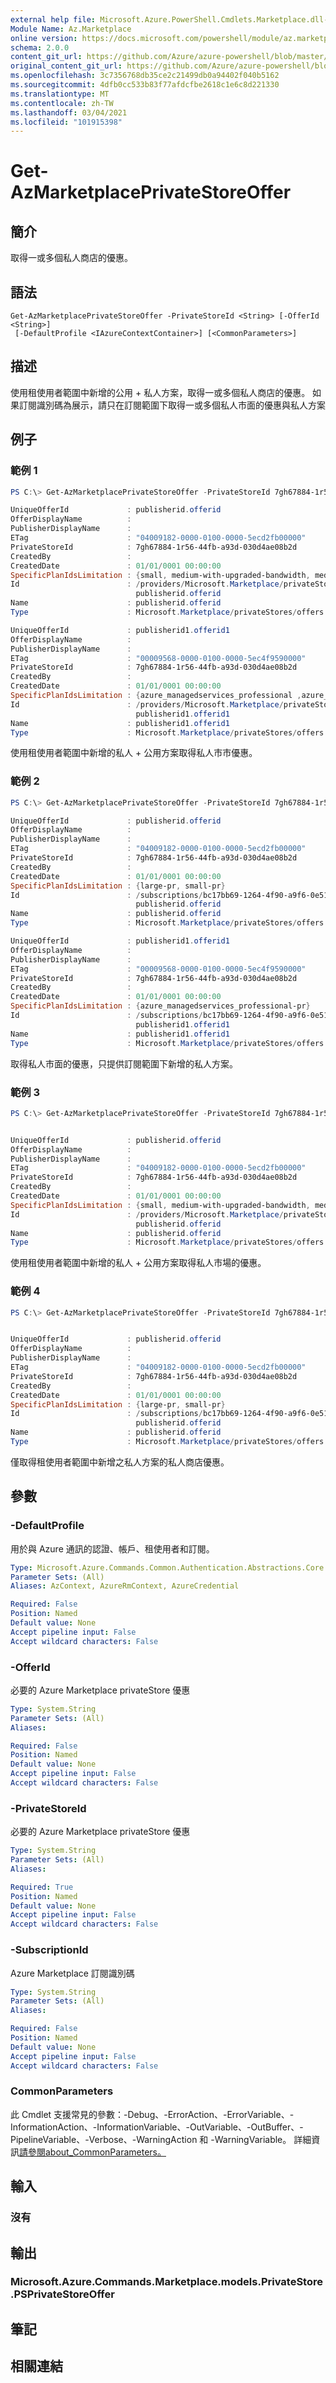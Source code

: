 ```yaml
---
external help file: Microsoft.Azure.PowerShell.Cmdlets.Marketplace.dll-Help.xml
Module Name: Az.Marketplace
online version: https://docs.microsoft.com/powershell/module/az.marketplace/get-azmarketplaceprivatestoreoffer
schema: 2.0.0
content_git_url: https://github.com/Azure/azure-powershell/blob/master/src/Marketplace/Marketplace/help/Get-AzMarketplacePrivateStoreOffer.md
original_content_git_url: https://github.com/Azure/azure-powershell/blob/master/src/Marketplace/Marketplace/help/Get-AzMarketplacePrivateStoreOffer.md
ms.openlocfilehash: 3c7356768db35ce2c21499db0a94402f040b5162
ms.sourcegitcommit: 4dfb0cc533b83f77afdcfbe2618c1e6c8d221330
ms.translationtype: MT
ms.contentlocale: zh-TW
ms.lasthandoff: 03/04/2021
ms.locfileid: "101915398"
---
```

# Get-AzMarketplacePrivateStoreOffer

## 簡介
取得一或多個私人商店的優惠。

## 語法

```
Get-AzMarketplacePrivateStoreOffer -PrivateStoreId <String> [-OfferId <String>]
 [-DefaultProfile <IAzureContextContainer>] [<CommonParameters>]
```

## 描述
使用租使用者範圍中新增的公用 + 私人方案，取得一或多個私人商店的優惠。 如果訂閱識別碼為展示，請只在訂閱範圍下取得一或多個私人市面的優惠與私人方案
## 例子

### 範例 1
```powershell
PS C:\> Get-AzMarketplacePrivateStoreOffer -PrivateStoreId 7gh67884-1r56-44fb-a93d-030d4ae08b2d

UniqueOfferId             : publisherid.offerid
OfferDisplayName          :
PublisherDisplayName      :
ETag                      : "04009182-0000-0100-0000-5ecd2fb00000"
PrivateStoreId            : 7gh67884-1r56-44fb-a93d-030d4ae08b2d
CreatedBy                 :
CreatedDate               : 01/01/0001 00:00:00
SpecificPlanIdsLimitation : {small, medium-with-upgraded-bandwidth, medium-with-upgraded-apps, large, large-pr, small-pr}
Id                        : /providers/Microsoft.Marketplace/privateStores/7gh67884-1r56-44fb-a93d-030d4ae08b2d/offers/
                            publisherid.offerid
Name                      : publisherid.offerid
Type                      : Microsoft.Marketplace/privateStores/offers

UniqueOfferId             : publisherid1.offerid1
OfferDisplayName          :
PublisherDisplayName      :
ETag                      : "00009568-0000-0100-0000-5ec4f9590000"
PrivateStoreId            : 7gh67884-1r56-44fb-a93d-030d4ae08b2d
CreatedBy                 :
CreatedDate               : 01/01/0001 00:00:00
SpecificPlanIdsLimitation : {azure_managedservices_professional ,azure_managedservices_professional-pr}
Id                        : /providers/Microsoft.Marketplace/privateStores/7gh67884-1r56-44fb-a93d-030d4ae08b2d/offers/
                            publisherid1.offerid1
Name                      : publisherid1.offerid1
Type                      : Microsoft.Marketplace/privateStores/offers
```

使用租使用者範圍中新增的私人 + 公用方案取得私人市市優惠。

### 範例 2
```powershell
PS C:\> Get-AzMarketplacePrivateStoreOffer -PrivateStoreId 7gh67884-1r56-44fb-a93d-030d4ae08b2d -SubscriptionId bc17bb69-1264-4f90-a9f6-0e51e29d5281

UniqueOfferId             : publisherid.offerid
OfferDisplayName          :
PublisherDisplayName      :
ETag                      : "04009182-0000-0100-0000-5ecd2fb00000"
PrivateStoreId            : 7gh67884-1r56-44fb-a93d-030d4ae08b2d
CreatedBy                 :
CreatedDate               : 01/01/0001 00:00:00
SpecificPlanIdsLimitation : {large-pr, small-pr}
Id                        : /subscriptions/bc17bb69-1264-4f90-a9f6-0e51e29d5281/providers/Microsoft.Marketplace/privateStores/7gh67884-1r56-44fb-a93d-030d4ae08b2d/offers/
                            publisherid.offerid
Name                      : publisherid.offerid
Type                      : Microsoft.Marketplace/privateStores/offers

UniqueOfferId             : publisherid1.offerid1
OfferDisplayName          :
PublisherDisplayName      :
ETag                      : "00009568-0000-0100-0000-5ec4f9590000"
PrivateStoreId            : 7gh67884-1r56-44fb-a93d-030d4ae08b2d
CreatedBy                 :
CreatedDate               : 01/01/0001 00:00:00
SpecificPlanIdsLimitation : {azure_managedservices_professional-pr}
Id                        : /subscriptions/bc17bb69-1264-4f90-a9f6-0e51e29d5281/providers/Microsoft.Marketplace/privateStores/7gh67884-1r56-44fb-a93d-030d4ae08b2d/offers/
                            publisherid1.offerid1
Name                      : publisherid1.offerid1
Type                      : Microsoft.Marketplace/privateStores/offers
```

取得私人市面的優惠，只提供訂閱範圍下新增的私人方案。

### 範例 3
```powershell
PS C:\> Get-AzMarketplacePrivateStoreOffer -PrivateStoreId 7gh67884-1r56-44fb-a93d-030d4ae08b2d -OfferId publisherid.offerid


UniqueOfferId             : publisherid.offerid
OfferDisplayName          :
PublisherDisplayName      :
ETag                      : "04009182-0000-0100-0000-5ecd2fb00000"
PrivateStoreId            : 7gh67884-1r56-44fb-a93d-030d4ae08b2d
CreatedBy                 :
CreatedDate               : 01/01/0001 00:00:00
SpecificPlanIdsLimitation : {small, medium-with-upgraded-bandwidth, medium-with-upgraded-apps, large, large-pr, small-pr}
Id                        : /providers/Microsoft.Marketplace/privateStores/7gh67884-1r56-44fb-a93d-030d4ae08b2d/offers/
                            publisherid.offerid
Name                      : publisherid.offerid
Type                      : Microsoft.Marketplace/privateStores/offers
```

使用租使用者範圍中新增的私人 + 公用方案取得私人市場的優惠。

### 範例 4
```powershell
PS C:\> Get-AzMarketplacePrivateStoreOffer -PrivateStoreId 7gh67884-1r56-44fb-a93d-030d4ae08b2d -OfferId publisherid.offerid -SubscriptionId bc17bb69-1264-4f90-a9f6-0e51e29d5281


UniqueOfferId             : publisherid.offerid
OfferDisplayName          :
PublisherDisplayName      :
ETag                      : "04009182-0000-0100-0000-5ecd2fb00000"
PrivateStoreId            : 7gh67884-1r56-44fb-a93d-030d4ae08b2d
CreatedBy                 :
CreatedDate               : 01/01/0001 00:00:00
SpecificPlanIdsLimitation : {large-pr, small-pr}
Id                        : /subscriptions/bc17bb69-1264-4f90-a9f6-0e51e29d5281/providers/Microsoft.Marketplace/privateStores/7gh67884-1r56-44fb-a93d-030d4ae08b2d/offers/
                            publisherid.offerid
Name                      : publisherid.offerid
Type                      : Microsoft.Marketplace/privateStores/offers
```

僅取得租使用者範圍中新增之私人方案的私人商店優惠。


## 參數

### -DefaultProfile
用於與 Azure 通訊的認證、帳戶、租使用者和訂閱。

```yaml
Type: Microsoft.Azure.Commands.Common.Authentication.Abstractions.Core.IAzureContextContainer
Parameter Sets: (All)
Aliases: AzContext, AzureRmContext, AzureCredential

Required: False
Position: Named
Default value: None
Accept pipeline input: False
Accept wildcard characters: False
```

### -OfferId
必要的 Azure Marketplace privateStore 優惠

```yaml
Type: System.String
Parameter Sets: (All)
Aliases:

Required: False
Position: Named
Default value: None
Accept pipeline input: False
Accept wildcard characters: False
```

### -PrivateStoreId
必要的 Azure Marketplace privateStore 優惠

```yaml
Type: System.String
Parameter Sets: (All)
Aliases:

Required: True
Position: Named
Default value: None
Accept pipeline input: False
Accept wildcard characters: False
```

### -SubscriptionId
Azure Marketplace 訂閱識別碼

```yaml
Type: System.String
Parameter Sets: (All)
Aliases:

Required: False
Position: Named
Default value: None
Accept pipeline input: False
Accept wildcard characters: False
```

### CommonParameters
此 Cmdlet 支援常見的參數：-Debug、-ErrorAction、-ErrorVariable、-InformationAction、-InformationVariable、-OutVariable、-OutBuffer、-PipelineVariable、-Verbose、-WarningAction 和 -WarningVariable。 詳細資訊[請參閱about_CommonParameters。](http://go.microsoft.com/fwlink/?LinkID=113216)

## 輸入

### 沒有

## 輸出

### Microsoft.Azure.Commands.Marketplace.models.PrivateStore.PSPrivateStoreOffer

## 筆記

## 相關連結
